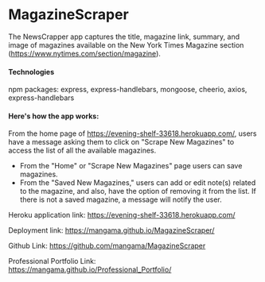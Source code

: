 # MagazineScraper
The NewsCrapper app captures the title, magazine link, summary, and image of magazines available on the New York Times Magazine section (https://www.nytimes.com/section/magazine).

#### Technologies
npm packages: express, express-handlebars, mongoose, cheerio, axios, express-handlebars


#### Here's how the app works: 
From the home page of https://evening-shelf-33618.herokuapp.com/, users have a message asking them to click on "Scrape New Magazines" to access the list of all the available magazines.
- From the "Home" or "Scrape New Magazines" page users can save magazines.
- From the "Saved New Magazines," users can add or edit note(s) related to the magazine, and also, have the option of removing it from the list. If there is not a saved magazine, a message will notify the user.



Heroku application link: https://evening-shelf-33618.herokuapp.com/

Deployment link: https://mangama.github.io/MagazineScraper/

Github Link: https://github.com/mangama/MagazineScraper

Professional Portfolio Link: https://mangama.github.io/Professional_Portfolio/